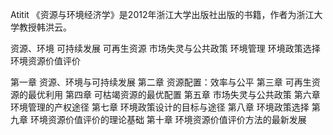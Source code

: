 Atitit 《资源与环境经济学》是2012年浙江大学出版社出版的书籍，作者为浙江大学教授韩洪云。

资源、环境 可持续发展 可再生资源 市场失灵与公共政策 环境管理 环境政策选择 环境资源价值评价

第一章 资源、环境与可持续发展
第二章 资源配置：效率与公平
第三章 可再生资源的最优利用
第四章 可枯竭资源的最优配置
第五章 市场失灵与公共政策
第六章 环境管理的产权途径
第七章 环境政策设计的目标与途径
第八章 环境政策选择
第九章 环境资源价值评价的理论基础
第十章 环境资源价值评价方法的最新发展 
